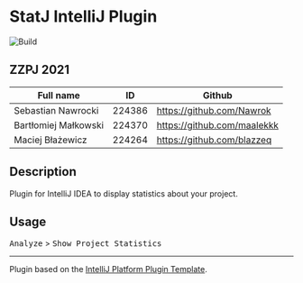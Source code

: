 # StatJ IntelliJ Plugin

![Build](https://github.com/Nawrok/statj-intelij-plugin/workflows/Build/badge.svg)

## ZZPJ 2021

| Full name | ID | Github |
| ------ | ------ | ------ |
| Sebastian Nawrocki | 224386 | https://github.com/Nawrok |
| Bartłomiej Małkowski | 224370 | https://github.com/maalekkk |
| Maciej Błażewicz | 224264 | https://github.com/blazzeq |

## Description

<!-- Plugin description -->
Plugin for IntelliJ IDEA to display statistics about your project.
<!-- Plugin description end -->

## Usage

<kbd>Analyze</kbd> > <kbd>Show Project Statistics</kbd>

---

Plugin based on the [IntelliJ Platform Plugin Template][template].

[template]: https://github.com/JetBrains/intellij-platform-plugin-template
